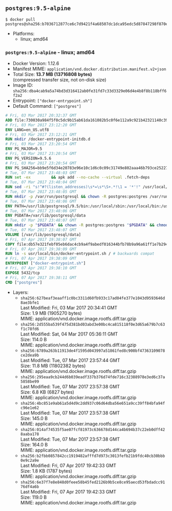## `postgres:9.5-alpine`

```console
$ docker pull postgres@sha256:b7036712877ce6c7d9421f4a68507dc1dca95edc5d87847298f870e68a7b001a
```

-	Platforms:
	-	linux; amd64

### `postgres:9.5-alpine` - linux; amd64

-	Docker Version: 1.12.6
-	Manifest MIME: `application/vnd.docker.distribution.manifest.v2+json`
-	Total Size: **13.7 MB (13716808 bytes)**  
	(compressed transfer size, not on-disk size)
-	Image ID: `sha256:dba4cab9a5a74bd3d316412ab0fe31fd7c33d3329e06d4e4b8f8b118bff6f2a2`
-	Entrypoint: `["docker-entrypoint.sh"]`
-	Default Command: `["postgres"]`

```dockerfile
# Fri, 03 Mar 2017 20:32:37 GMT
ADD file:730030a984f5f0c5dc9b15ab61da161082b5c0f6e112a9c921b42321140c3927 in / 
# Fri, 03 Mar 2017 23:12:20 GMT
ENV LANG=en_US.utf8
# Fri, 03 Mar 2017 23:12:21 GMT
RUN mkdir /docker-entrypoint-initdb.d
# Fri, 03 Mar 2017 23:20:54 GMT
ENV PG_MAJOR=9.5
# Fri, 03 Mar 2017 23:20:54 GMT
ENV PG_VERSION=9.5.6
# Fri, 03 Mar 2017 23:20:54 GMT
ENV PG_SHA256=bb9e5f6d34e20783e96e10c1d6c0c09c31749e802aaa46b793ce2522725ae12f
# Tue, 07 Mar 2017 23:48:03 GMT
RUN set -ex 		&& apk add --no-cache --virtual .fetch-deps 		ca-certificates 		openssl 		tar 		&& wget -O postgresql.tar.bz2 "https://ftp.postgresql.org/pub/source/v$PG_VERSION/postgresql-$PG_VERSION.tar.bz2" 	&& echo "$PG_SHA256 *postgresql.tar.bz2" | sha256sum -c - 	&& mkdir -p /usr/src/postgresql 	&& tar 		--extract 		--file postgresql.tar.bz2 		--directory /usr/src/postgresql 		--strip-components 1 	&& rm postgresql.tar.bz2 		&& apk add --no-cache --virtual .build-deps 		bison 		coreutils 		flex 		gcc 		libc-dev 		libedit-dev 		libxml2-dev 		libxslt-dev 		make 		openssl-dev 		perl 		util-linux-dev 		zlib-dev 		&& cd /usr/src/postgresql 	&& awk '$1 == "#define" && $2 == "DEFAULT_PGSOCKET_DIR" && $3 == "\"/tmp\"" { $3 = "\"/var/run/postgresql\""; print; next } { print }' src/include/pg_config_manual.h > src/include/pg_config_manual.h.new 	&& grep '/var/run/postgresql' src/include/pg_config_manual.h.new 	&& mv src/include/pg_config_manual.h.new src/include/pg_config_manual.h 	&& ./configure 		--enable-integer-datetimes 		--enable-thread-safety 		--enable-tap-tests 		--disable-rpath 		--with-uuid=e2fs 		--with-gnu-ld 		--with-pgport=5432 		--with-system-tzdata=/usr/share/zoneinfo 		--prefix=/usr/local 		--with-includes=/usr/local/include 		--with-libraries=/usr/local/lib 				--with-openssl 		--with-libxml 		--with-libxslt 	&& make -j "$(nproc)" world 	&& make install-world 	&& make -C contrib install 		&& runDeps="$( 		scanelf --needed --nobanner --recursive /usr/local 			| awk '{ gsub(/,/, "\nso:", $2); print "so:" $2 }' 			| sort -u 			| xargs -r apk info --installed 			| sort -u 	)" 	&& apk add --no-cache --virtual .postgresql-rundeps 		$runDeps 		bash 		su-exec 		tzdata 	&& apk del .fetch-deps .build-deps 	&& cd / 	&& rm -rf 		/usr/src/postgresql 		/usr/local/share/doc 		/usr/local/share/man 	&& find /usr/local -name '*.a' -delete
# Tue, 07 Mar 2017 23:48:04 GMT
RUN sed -ri "s!^#?(listen_addresses)\s*=\s*\S+.*!\1 = '*'!" /usr/local/share/postgresql/postgresql.conf.sample
# Tue, 07 Mar 2017 23:48:05 GMT
RUN mkdir -p /var/run/postgresql && chown -R postgres:postgres /var/run/postgresql && chmod g+s /var/run/postgresql
# Tue, 07 Mar 2017 23:48:06 GMT
ENV PATH=/usr/lib/postgresql/9.5/bin:/usr/local/sbin:/usr/local/bin:/usr/sbin:/usr/bin:/sbin:/bin
# Tue, 07 Mar 2017 23:48:06 GMT
ENV PGDATA=/var/lib/postgresql/data
# Tue, 07 Mar 2017 23:48:07 GMT
RUN mkdir -p "$PGDATA" && chown -R postgres:postgres "$PGDATA" && chmod 777 "$PGDATA" # this 777 will be replaced by 700 at runtime (allows semi-arbitrary "--user" values)
# Tue, 07 Mar 2017 23:48:07 GMT
VOLUME [/var/lib/postgresql/data]
# Fri, 07 Apr 2017 19:38:07 GMT
COPY file:db57e321febf05eb6dac4cb9a4f9abedf016344bfb78b9a96a61ff1e7b294802 in /usr/local/bin/ 
# Fri, 07 Apr 2017 19:38:09 GMT
RUN ln -s usr/local/bin/docker-entrypoint.sh / # backwards compat
# Fri, 07 Apr 2017 19:38:09 GMT
ENTRYPOINT ["docker-entrypoint.sh"]
# Fri, 07 Apr 2017 19:38:10 GMT
EXPOSE 5432/tcp
# Fri, 07 Apr 2017 19:38:11 GMT
CMD ["postgres"]
```

-	Layers:
	-	`sha256:627beaf3eaaff1c0bc3311d60fb933c17ad04fe377e1043d9593646d8ae3bfe1`  
		Last Modified: Fri, 03 Mar 2017 20:34:41 GMT  
		Size: 1.9 MB (1905270 bytes)  
		MIME: application/vnd.docker.image.rootfs.diff.tar.gzip
	-	`sha256:2d555ba539f475d381bd03abd3e00bc4ca815118f0e3d65a679b7c63f1c78fd6`  
		Last Modified: Sat, 04 Mar 2017 05:36:11 GMT  
		Size: 114.0 B  
		MIME: application/vnd.docker.image.rootfs.diff.tar.gzip
	-	`sha256:6789a263b11913de4f1595d043997a51861fed8c900bf47363109078ce2dea9b`  
		Last Modified: Tue, 07 Mar 2017 23:57:44 GMT  
		Size: 11.8 MB (11802382 bytes)  
		MIME: application/vnd.docker.image.rootfs.diff.tar.gzip
	-	`sha256:295eaa9cb244d6b039eadf337b376d74fde716c32388978e3ed6c37a5858be99`  
		Last Modified: Tue, 07 Mar 2017 23:57:38 GMT  
		Size: 6.8 KB (6827 bytes)  
		MIME: application/vnd.docker.image.rootfs.diff.tar.gzip
	-	`sha256:4bc851e9ab61a5d4d9c2dd937c06d64dba56e651a9cc39ff84bfa94fc96e1e62`  
		Last Modified: Tue, 07 Mar 2017 23:57:38 GMT  
		Size: 145.0 B  
		MIME: application/vnd.docker.image.rootfs.diff.tar.gzip
	-	`sha256:014af74535f5ae07fcf81973c636678d144ca4b694b37c22eb0dff428aaba178`  
		Last Modified: Tue, 07 Mar 2017 23:57:38 GMT  
		Size: 164.0 B  
		MIME: application/vnd.docker.image.rootfs.diff.tar.gzip
	-	`sha256:b2fbb0857842cc1919482afffd7d973c3013fefb21b9fdc40cb30bbb0e9c2a9e`  
		Last Modified: Fri, 07 Apr 2017 19:42:33 GMT  
		Size: 1.8 KB (1787 bytes)  
		MIME: application/vnd.docker.image.rootfs.diff.tar.gzip
	-	`sha256:6e37f7e8e848d0feee58b45fed2126b9b5ce8ce95aecd53fbdadcc9176df4a6b`  
		Last Modified: Fri, 07 Apr 2017 19:42:33 GMT  
		Size: 119.0 B  
		MIME: application/vnd.docker.image.rootfs.diff.tar.gzip
